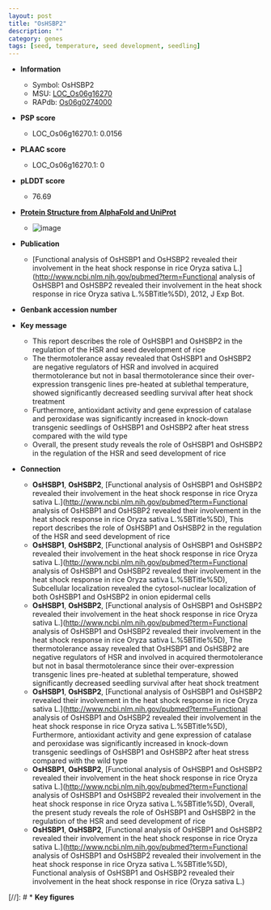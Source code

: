 ```yaml
---
layout: post
title: "OsHSBP2"
description: ""
category: genes
tags: [seed, temperature, seed development, seedling]
---
```


* **Information**  
    + Symbol: OsHSBP2  
    + MSU: [LOC_Os06g16270](http://rice.plantbiology.msu.edu/cgi-bin/ORF_infopage.cgi?orf=LOC_Os06g16270)  
    + RAPdb: [Os06g0274000](http://rapdb.dna.affrc.go.jp/viewer/gbrowse_details/irgsp1?name=Os06g0274000)  

* **PSP score**  
    + LOC_Os06g16270.1: 0.0156 

* **PLAAC score**  
    + LOC_Os06g16270.1: 0 

* **pLDDT score**
    + 76.69

* **[Protein Structure from AlphaFold and UniProt](https://www.uniprot.org/uniprotkb/Q5VN13/entry#structure)**
    + ![image](https://ricepsp.github.io/images/Q5/AF-Q5VN13-F1.png)

* **Publication**  
    + [Functional analysis of OsHSBP1 and OsHSBP2 revealed their involvement in the heat shock response in rice Oryza sativa L.](http://www.ncbi.nlm.nih.gov/pubmed?term=Functional analysis of OsHSBP1 and OsHSBP2 revealed their involvement in the heat shock response in rice Oryza sativa L.%5BTitle%5D), 2012, J Exp Bot.

* **Genbank accession number**  

* **Key message**  
    + This report describes the role of OsHSBP1 and OsHSBP2 in the regulation of the HSR and seed development of rice
    + The thermotolerance assay revealed that OsHSBP1 and OsHSBP2 are negative regulators of HSR and involved in acquired thermotolerance but not in basal thermotolerance since their over-expression transgenic lines pre-heated at sublethal temperature, showed significantly decreased seedling survival after heat shock treatment
    + Furthermore, antioxidant activity and gene expression of catalase and peroxidase was significantly increased in knock-down transgenic seedlings of OsHSBP1 and OsHSBP2 after heat stress compared with the wild type
    + Overall, the present study reveals the role of OsHSBP1 and OsHSBP2 in the regulation of the HSR and seed development of rice

* **Connection**  
    + __OsHSBP1__, __OsHSBP2__, [Functional analysis of OsHSBP1 and OsHSBP2 revealed their involvement in the heat shock response in rice Oryza sativa L.](http://www.ncbi.nlm.nih.gov/pubmed?term=Functional analysis of OsHSBP1 and OsHSBP2 revealed their involvement in the heat shock response in rice Oryza sativa L.%5BTitle%5D), This report describes the role of OsHSBP1 and OsHSBP2 in the regulation of the HSR and seed development of rice
    + __OsHSBP1__, __OsHSBP2__, [Functional analysis of OsHSBP1 and OsHSBP2 revealed their involvement in the heat shock response in rice Oryza sativa L.](http://www.ncbi.nlm.nih.gov/pubmed?term=Functional analysis of OsHSBP1 and OsHSBP2 revealed their involvement in the heat shock response in rice Oryza sativa L.%5BTitle%5D), Subcellular localization revealed the cytosol-nuclear localization of both OsHSBP1 and OsHSBP2 in onion epidermal cells
    + __OsHSBP1__, __OsHSBP2__, [Functional analysis of OsHSBP1 and OsHSBP2 revealed their involvement in the heat shock response in rice Oryza sativa L.](http://www.ncbi.nlm.nih.gov/pubmed?term=Functional analysis of OsHSBP1 and OsHSBP2 revealed their involvement in the heat shock response in rice Oryza sativa L.%5BTitle%5D), The thermotolerance assay revealed that OsHSBP1 and OsHSBP2 are negative regulators of HSR and involved in acquired thermotolerance but not in basal thermotolerance since their over-expression transgenic lines pre-heated at sublethal temperature, showed significantly decreased seedling survival after heat shock treatment
    + __OsHSBP1__, __OsHSBP2__, [Functional analysis of OsHSBP1 and OsHSBP2 revealed their involvement in the heat shock response in rice Oryza sativa L.](http://www.ncbi.nlm.nih.gov/pubmed?term=Functional analysis of OsHSBP1 and OsHSBP2 revealed their involvement in the heat shock response in rice Oryza sativa L.%5BTitle%5D), Furthermore, antioxidant activity and gene expression of catalase and peroxidase was significantly increased in knock-down transgenic seedlings of OsHSBP1 and OsHSBP2 after heat stress compared with the wild type
    + __OsHSBP1__, __OsHSBP2__, [Functional analysis of OsHSBP1 and OsHSBP2 revealed their involvement in the heat shock response in rice Oryza sativa L.](http://www.ncbi.nlm.nih.gov/pubmed?term=Functional analysis of OsHSBP1 and OsHSBP2 revealed their involvement in the heat shock response in rice Oryza sativa L.%5BTitle%5D), Overall, the present study reveals the role of OsHSBP1 and OsHSBP2 in the regulation of the HSR and seed development of rice
    + __OsHSBP1__, __OsHSBP2__, [Functional analysis of OsHSBP1 and OsHSBP2 revealed their involvement in the heat shock response in rice Oryza sativa L.](http://www.ncbi.nlm.nih.gov/pubmed?term=Functional analysis of OsHSBP1 and OsHSBP2 revealed their involvement in the heat shock response in rice Oryza sativa L.%5BTitle%5D), Functional analysis of OsHSBP1 and OsHSBP2 revealed their involvement in the heat shock response in rice (Oryza sativa L.)

[//]: # * **Key figures**  


